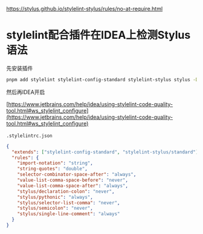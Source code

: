 https://stylus.github.io/stylelint-stylus/rules/no-at-require.html

# stylelint配合插件在IDEA上检测Stylus语法

先安装插件

```bash
pnpm add stylelint stylelint-config-standard stylelint-stylus stylus -D
```

然后再IDEA开启

[https://www.jetbrains.com/help/idea/using-stylelint-code-quality-tool.html#ws_stylelint_configure](https://www.jetbrains.com/help/idea/using-stylelint-code-quality-tool.html#ws_stylelint_configure)

​`.stylelintrc.json`​

```json
{
  "extends": ["stylelint-config-standard", "stylelint-stylus/standard"],
  "rules": {
    "import-notation": "string",
    "string-quotes": "double",
    "selector-combinator-space-after": "always",
    "value-list-comma-space-before": "never",
    "value-list-comma-space-after": "always",
    "stylus/declaration-colon": "never",
    "stylus/pythonic": "always",
    "stylus/selector-list-comma": "never",
    "stylus/semicolon": "never",
    "stylus/single-line-comment": "always"
  }
}

```

